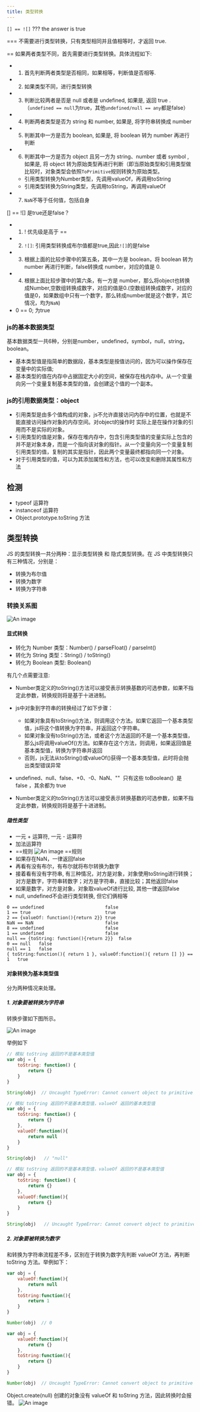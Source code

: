 ```yaml
---
title: 类型转换
---
```


`[] == ![]`    ??? the answer is true

=== 不需要进行类型转换，只有类型相同并且值相等时，才返回 true.

== 如果两者类型不同，首先需要进行类型转换。具体流程如下:

- 1. 首先判断两者类型是否相同，如果相等，判断值是否相等.
- 2. 如果类型不同，进行类型转换
- 3. 判断比较两者是否是 null 或者是 undefined, 如果是, 返回 true .（`undefined == null`为true，其他`undefined/null == any`都是false）
- 4. 判断两者类型是否为 string 和 number, 如果是, 将字符串转换成 number
- 5. 判断其中一方是否为 boolean, 如果是, 将 boolean 转为 number 再进行判断
- 6. 判断其中一方是否为 object 且另一方为 string、number 或者 symbol , 如果是, 将 object 转为原始类型再进行判断（即当原始类型和引用类型做比较时，对象类型会依照`ToPrimitive`规则转换为原始类型。
   - 引用类型转换为Number类型，先调用valueOf，再调用toString
   - 引用类型转换为String类型，先调用toString，再调用valueOf
- 7. `NaN`不等于任何值，包括自身

[] == ![] 是true还是false？
- 1. ! 优先级是高于 == 
- 2. `![]`: 引用类型转换成布尔值都是true,因此`![]`的是false
- 3. 根据上面的比较步骤中的第五条，其中一方是 boolean，将 boolean 转为 number 再进行判断，false转换成 number，对应的值是 0.
- 4. 根据上面比较步骤中的第六条，有一方是 number，那么将object也转换成Number,空数组转换成数字，对应的值是0.(空数组转换成数字，对应的值是0，如果数组中只有一个数字，那么转成number就是这个数字，其它情况，均为`NaN`)
- 0 == 0; 为true
### js的基本数据类型
基本数据类型一共6种，分别是number，undefined，symbol，null，string，boolean。

- 基本类型值是指简单的数据段，基本类型是按值访问的，因为可以操作保存在变量中的实际值;
- 基本类型的值在内存中占据固定大小的空间，被保存在栈内存中。从一个变量向另一个变量复制基本类型的值，会创建这个值的一个副本。

### js的引用数据类型：object

- 引用类型是由多个值构成的对象，js不允许直接访问内存中的位置，也就是不能直接访问操作对象的内存空间。对object的操作时 实际上是在操作对象的引用而不是实际的对象。
- 引用类型的值是对象，保存在堆内存中，包含引用类型值的变量实际上包含的并不是对象本身，而是一个指向该对象的指针。从一个变量向另一个变量复制引用类型的值，复制的其实是指针，因此两个变量最终都指向同一个对象。
- 对于引用类型的值，可以为其添加属性和方法，也可以改变和删除其属性和方法

## 检测
- typeof 运算符
- instanceof 运算符
- Object.prototype.toString 方法

## 类型转换
JS 的类型转换一共分两种：显示类型转换 和 隐式类型转换。在 JS 中类型转换只有三种情况，分别是：

- 转换为布尔值
- 转换为数字
- 转换为字符串
### 转换关系图
![An image](../image/type_conversion.png)

#### 显式转换
- 转化为 Number 类型：Number() / parseFloat() / parseInt()
- 转化为 String 类型：String() / toString()
- 转化为 Boolean 类型: Boolean()

有几个点需要注意:

- Number类定义的toString()方法可以接受表示转换基数的可选参数，如果不指定此参数，转换规则将是基于十进进制。


- js中对象到字符串的转换经过了如下步骤：

  - 如果对象具有toString()方法，则调用这个方法。如果它返回一个基本类型值，js将这个值转换为字符串，并返回这个字符串。
  - 如果对象没有toString()方法，或者这个方法返回的不是一个基本类型值，那么js将调用valueOf()方法。如果存在这个方法，则调用，如果返回值是基本类型值，转换为字符串并返回
  - 否则，js无法从toString()或valueOf()获得一个基本类型值，此时将会抛出类型错误异常

- undefined、null、false、+0、-0、NaN、""  只有这些 toBoolean()  是 false ，其余都为 true


- Number类定义的toString()方法可以接受表示转换基数的可选参数，如果不指定此参数，转换规则将是基于十进进制。

##### 隐性类型

- 一元 +  运算符, 一元 -  运算符
- 加法运算符
- ==规则
![An image](../image/bl_8_convert.png)
==规则
- 如果存在NaN，一律返回false
- 再看有没有布尔，有布尔就将布尔转换为数字
- 接着看有没有字符串, 有三种情况，对方是对象，对象使用toString进行转换；对方是数字，字符串转数字；对方是字符串，直接比较；其他返回false
- 如果是数字，对方是对象，对象取valueOf进行比较, 其他一律返回false
- null, undefined不会进行类型转换, 但它们俩相等

```
0 == undefined                       false
1 == true                            true
2 == {valueOf: function(){return 2}} true
NaN == NaN                           false
8 == undefined                       false
1 == undefined                       false
null == {toString: function(){return 2}}  false
0 == null   false
null == 1   false
{ toString:function(){ return 1 }, valueOf:function(){ return [] }} == 1   true
```



#### 对象转换为基本类型值

分为两种情况来处理。

##### 1. 对象要被转换为字符串

转换步骤如下图所示。

![An image](../image/obj_to_string.png)

举例如下

```javascript
// 模拟 toString 返回的不是基本类型值
var obj = {
    toString: function() {
        return {}
    }
}

String(obj)  // Uncaught TypeError: Cannot convert object to primitive value
```
```javascript
// 模拟 toString 返回的不是基本类型值，valueOf 返回的基本类型值
var obj = {
    toString: function() {
        return {}
    },
    valueOf:function(){
        return null
    }
}

String(obj)   // "null"
```

```javascript
// 模拟 toString 返回的不是基本类型值，valueOf 返回的不是基本类型值
var obj = {
    toString: function() {
        return {}
    },
    valueOf:function(){
        return {}
    }
}

String(obj)   // Uncaught TypeError: Cannot convert object to primitive value
```
##### 2. 对象要被转换为数字

和转换为字符串流程差不多，区别在于转换为数字先判断 valueOf 方法，再判断 toString 方法。举例如下：
```javascript
var obj = {
    valueOf:function(){
        return null
    },
    toString:function(){
        return 1
    }
}

Number(obj)  // 0
```
```javascript
var obj = {
    valueOf:function(){
        return {}
    },
    toString:function(){
        return {}
    }
}

Number(obj)  // Uncaught TypeError: Cannot convert object to primitive value
```
Object.create(null) 创建的对象没有 valueOf 和 toString 方法，因此转换时会报错。
![An image](../image/null_obj_to_number.png)
